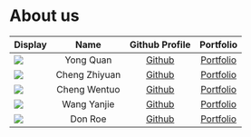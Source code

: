 # About us

Display |     Name      | Github Profile | Portfolio 
--------|:-------------:|:--------------:|:---------:
![](https://via.placeholder.com/100.png?text=Photo) |   Yong Quan   | [Github](https://github.com/) | [Portfolio](docs/team/johndoe.md)
![](https://via.placeholder.com/100.png?text=Photo) | Cheng Zhiyuan | [Github](https://github.com/) | [Portfolio](docs/team/johndoe.md)
![](https://via.placeholder.com/100.png?text=Photo) | Cheng Wentuo  | [Github](https://github.com/wentuoc) | [Portfolio](docs/team/wentuoc.md)
![](https://via.placeholder.com/100.png?text=Photo) |  Wang Yanjie  | [Github](https://github.com/olsonwangyj) | [Portfolio](team/wangyanjie.md)
![](https://via.placeholder.com/100.png?text=Photo) |    Don Roe    | [Github](https://github.com/) | [Portfolio](docs/team/johndoe.md)
